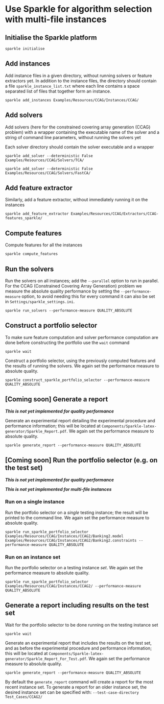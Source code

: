 # Use Sparkle for algorithm selection with multi-file instances

## Initialise the Sparkle platform

`sparkle initialise`

## Add instances

Add instance files in a given directory, without running solvers or feature extractors yet. In addition to the instance files, the directory should contain a file `sparkle_instance_list.txt` where each line contains a space separated list of files that together form an instance.

`sparkle add_instances Examples/Resources/CCAG/Instances/CCAG/`

## Add solvers

Add solvers (here for the constrained covering array generation (CCAG) problem) with a wrapper containing the executable name of the solver and a string of command line parameters, without running the solvers yet

Each solver directory should contain the solver executable and a wrapper

`sparkle add_solver --deterministic False Examples/Resources/CCAG/Solvers/TCA/`

`sparkle add_solver --deterministic False Examples/Resources/CCAG/Solvers/FastCA/`

## Add feature extractor

Similarly, add a feature extractor, without immediately running it on the instances

`sparkle add_feature_extractor Examples/Resources/CCAG/Extractors/CCAG-features_sparkle/`

## Compute features

Compute features for all the instances

`sparkle compute_features`

## Run the solvers

Run the solvers on all instances; add the `--parallel` option to run in parallel. For the CCAG (Constrained Covering Array Generation) problem we measure the absolute quality performance by setting the `--performance-measure` option, to avoid needing this for every command it can also be set in `Settings/sparkle_settings.ini`.

`sparkle run_solvers --performance-measure QUALITY_ABSOLUTE`

## Construct a portfolio selector

To make sure feature computation and solver performance computation are done before constructing the portfolio use the `wait` command

`sparkle wait`

Construct a portfolio selector, using the previously computed features and the results of running the solvers. We again set the performance measure to absolute quality.

`sparkle construct_sparkle_portfolio_selector --performance-measure QUALITY_ABSOLUTE`

## [Coming soon] Generate a report

***This is not yet implemented for quality performance***

Generate an experimental report detailing the experimental procedure and performance information; this will be located at `Components/Sparkle-latex-generator/Sparkle_Report.pdf`. We again set the performance measure to absolute quality.

`sparkle generate_report --performance-measure QUALITY_ABSOLUTE`

## [Coming soon] Run the portfolio selector (e.g. on the test set)

***This is not yet implemented for quality performance***

***This is not yet implemented for multi-file instances***

### Run on a single instance

Run the portfolio selector on a *single* testing instance; the result will be printed to the command line. We again set the performance measure to absolute quality.

`sparkle run_sparkle_portfolio_selector Examples/Resources/CCAG/Instances/CCAG2/Banking2.model Examples/Resources/CCAG/Instances/CCAG2/Banking2.constraints --performance-measure QUALITY_ABSOLUTE`

### Run on an instance set

Run the portfolio selector on a testing instance *set*. We again set the performance measure to absolute quality.

`sparkle run_sparkle_portfolio_selector Examples/Resources/CCAG/Instances/CCAG2/ --performance-measure QUALITY_ABSOLUTE`

## Generate a report including results on the test set

Wait for the portfolio selector to be done running on the testing instance set

`sparkle wait`

Generate an experimental report that includes the results on the test set, and as before the experimental procedure and performance information; this will be located at `Components/Sparkle-latex-generator/Sparkle_Report_For_Test.pdf`. We again set the performance measure to absolute quality.

`sparkle generate_report --performance-measure QUALITY_ABSOLUTE`

By default the `generate_report` command will create a report for the most recent instance set. To generate a report for an older instance set, the desired instance set can be specified with: `--test-case-directory Test_Cases/CCAG2/`

